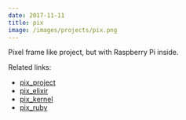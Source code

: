 ```yaml
---
date: 2017-11-11
title: pix
image: /images/projects/pix.png
---
```


Pixel frame like project, but with Raspberry Pi inside.

Related links:
- [pix_project](https://github.com/fazibear/pix_project)
- [pix_elixir](https://github.com/fazibear/pix_elixir)
- [pix_kernel](https://github.com/fazibear/pix_kernel)
- [pix_ruby](https://github.com/fazibear/pix_ruby)
